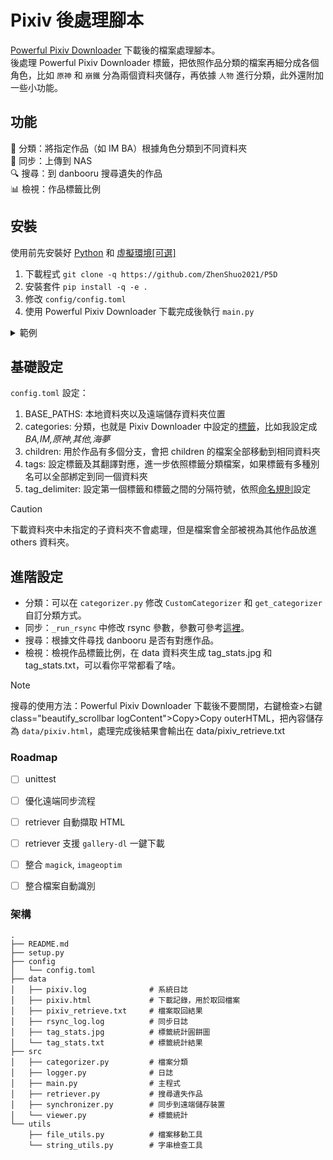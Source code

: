 # Pixiv 後處理腳本
[Powerful Pixiv Downloader](https://github.com/xuejianxianzun/PixivBatchDownloader) 下載後的檔案處理腳本。  
後處理 Powerful Pixiv Downloader 標籤，把依照作品分類的檔案再細分成各個角色，比如 `原神` 和 `崩鐵` 分為兩個資料夾儲存，再依據 `人物` 進行分類，此外還附加一些小功能。

## 功能
📁 分類：將指定作品（如 IM BA）根據角色分類到不同資料夾  
🔄 同步：上傳到 NAS  
🔍 搜尋：到 danbooru 搜尋遺失的作品  
📊 檢視：作品標籤比例  

## 安裝
使用前先安裝好 [Python](https://liaoxuefeng.com/books/python/install/) 和 [虛擬環境[可選]](https://kirin.idv.tw/python-venv/#%E5%BB%BA%E7%AB%8B%E6%96%B0%E7%9A%84%E8%99%9B%E6%93%AC%E7%92%B0%E5%A2%83)

1. 下載程式 `git clone -q https://github.com/ZhenShuo2021/P5D`
2. 安裝套件 `pip install -q -e .`
3. 修改 `config/config.toml`
4. 使用 Powerful Pixiv Downloader 下載完成後執行 `main.py`  

<details>
    <summary>範例</summary>

```sh
leo@MBP Downloads % git clone -q https://github.com/ZhenShuo2021/P5D
leo@MBP Downloads % cd P5D
leo@MBP P5D % python3 -m venv .venv
leo@MBP P5D % source .venv/bin/activate
(.venv) leo@MBP P5D % pip install -q -e .                             
(.venv) leo@MBP P5D % python3 src/main.py                             
[05:44:25][info][main.py] 開始分類檔案...
[05:44:25][info][main.py] 開始同步檔案...
[05:44:26][info][main.py] 開始尋找遺失作品...
[05:44:26][info][main.py] 開始統計標籤...
[05:44:26][info][main.py] 這次新增了 23 個檔案🍺
(.venv) leo@MBP P5D % 
```

一行完成
```sh
git clone -q https://github.com/ZhenShuo2021/P5D && cd P5D && python3 -m venv .venv && pip install -q -e . && python3 src/main.py
```

</details>
  

## 基礎設定

`config.toml` 設定：
1. BASE_PATHS: 本地資料夾以及遠端儲存資料夾位置
2. categories: 分類，也就是 Pixiv Downloader 中設定的[標籤](https://xuejianxianzun.github.io/PBDWiki/#/zh-tw/%E8%A8%AD%E5%AE%9A%E9%81%B8%E9%A0%85?id=%e4%bd%bf%e7%94%a8%e7%ac%ac%e4%b8%80%e5%80%8b%e5%8c%b9%e9%85%8d%e7%9a%84-tag-%e5%bb%ba%e7%ab%8b%e8%b3%87%e6%96%99%e5%a4%be)，比如我設定成 *BA,IM,原神,其他,海夢*  
3. children: 用於作品有多個分支，會把 children 的檔案全部移動到相同資料夾
4. tags: 設定標籤及其翻譯對應，進一步依照標籤分類檔案，如果標籤有多種別名可以全部綁定到同一個資料夾
5. tag_delimiter: 設定第一個標籤和標籤之間的分隔符號，依照[命名規則](https://xuejianxianzun.github.io/PBDWiki/#/zh-tw/%E4%BE%BF%E6%8D%B7%E5%8A%9F%E8%83%BD?id=%e5%84%b2%e5%ad%98%e5%92%8c%e8%bc%89%e5%85%a5%e5%91%bd%e5%90%8d%e8%a6%8f%e5%89%87)設定

> [!CAUTION]  
> 下載資料夾中未指定的子資料夾不會處理，但是檔案會全部被視為其他作品放進 others 資料夾。

## 進階設定
- 分類：可以在 `categorizer.py` 修改 `CustomCategorizer` 和 `get_categorizer` 自訂分類方式。
- 同步：`_run_rsync` 中修改 rsync 參數，參數可參考[這裡](https://ysc.goalsoft.com.tw/blog-detail.php?target=back&no=49)。
- 搜尋：根據文件尋找 danbooru 是否有對應作品。 
- 檢視：檢視作品標籤比例，在 data 資料夾生成 tag_stats.jpg 和 tag_stats.txt，可以看你平常都看了啥。  

> [!NOTE]  
> 搜尋的使用方法：Powerful Pixiv Downloader 下載後不要關閉，右鍵檢查>右鍵class="beautify_scrollbar logContent">Copy>Copy outerHTML，把內容儲存為 `data/pixiv.html`，處理完成後結果會輸出在 data/pixiv_retrieve.txt

### Roadmap
- [ ] unittest
- [ ] 優化遠端同步流程
- [ ] retriever 自動擷取 HTML
- [ ] retriever 支援 `gallery-dl` 一鍵下載
- [ ] 整合 `magick`, `imageoptim`
- [ ] 整合檔案自動識別



### 架構
```
.
├── README.md
├── setup.py
├── config
│   └── config.toml
├── data
│   ├── pixiv.log              # 系統日誌
│   ├── pixiv.html             # 下載記錄，用於取回檔案
│   ├── pixiv_retrieve.txt     # 檔案取回結果
│   ├── rsync_log.log          # 同步日誌
│   ├── tag_stats.jpg          # 標籤統計圓餅圖
│   └── tag_stats.txt          # 標籤統計結果
├── src
│   ├── categorizer.py         # 檔案分類
│   ├── logger.py              # 日誌
│   ├── main.py                # 主程式
│   ├── retriever.py           # 搜尋遺失作品
│   ├── synchronizer.py        # 同步到遠端儲存裝置
│   └── viewer.py              # 標籤統計
└── utils
    ├── file_utils.py          # 檔案移動工具
    └── string_utils.py        # 字串檢查工具
```